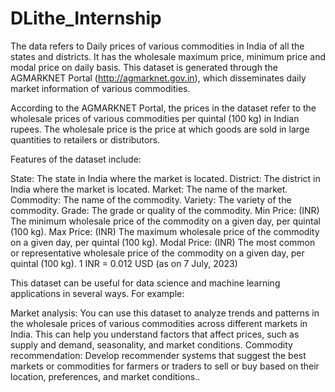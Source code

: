 # DLithe_Internship
The data refers to Daily prices of various commodities in India of all the states and districts. It has the wholesale maximum price, minimum price and modal price on daily basis. This dataset is generated through the AGMARKNET Portal (http://agmarknet.gov.in), which disseminates daily market information of various commodities.

According to the AGMARKNET Portal, the prices in the dataset refer to the wholesale prices of various commodities per quintal (100 kg) in Indian rupees. The wholesale price is the price at which goods are sold in large quantities to retailers or distributors.

Features of the dataset include:

State: The state in India where the market is located. District: The district in India where the market is located. Market: The name of the market. Commodity: The name of the commodity. Variety: The variety of the commodity. Grade: The grade or quality of the commodity. Min Price: (INR) The minimum wholesale price of the commodity on a given day, per quintal (100 kg). Max Price: (INR) The maximum wholesale price of the commodity on a given day, per quintal (100 kg). Modal Price: (INR) The most common or representative wholesale price of the commodity on a given day, per quintal (100 kg). 1 INR = 0.012 USD (as on 7 July, 2023)

This dataset can be useful for data science and machine learning applications in several ways. For example:

Market analysis: You can use this dataset to analyze trends and patterns in the wholesale prices of various commodities across different markets in India. This can help you understand factors that affect prices, such as supply and demand, seasonality, and market conditions.
Commodity recommendation: Develop recommender systems that suggest the best markets or commodities for farmers or traders to sell or buy based on their location, preferences, and market conditions..

